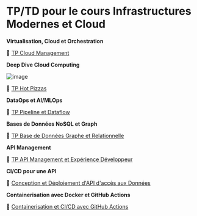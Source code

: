 # TP/TD pour le cours Infrastructures Modernes et Cloud

**Virtualisation, Cloud et Orchestration**

🧪 [TP Cloud Management](https://github.com/lvovan/CS-IMC-2021-2022/blob/main/TP%20Cloud%20Management.md)

**Deep Dive Cloud Computing**

![image](https://user-images.githubusercontent.com/22498922/145785566-ff585497-3ae5-4351-aadb-88944090229e.png)

🧪 [TP Hot Pizzas](https://github.com/lvovan/CS-IMC-2021-2022/blob/main/TP%20Hot%20Pizzas.md)

**DataOps et AI/MLOps**

🧪 [TP Pipeline et Dataflow](https://github.com/lvovan/CS-IMC-2021-2022/blob/main/TP%20Pipeline%20et%20Dataflow.md)

**Bases de Données NoSQL et Graph**

🧪 [TP Base de Données Graphe et Relationnelle](https://github.com/lvovan/CS-IMC-2021-2022/blob/main/TP%20Bdd%20Graphe%20et%20Relationnelle.md)

**API Management**

🧪 [TP API Management et Expérience Développeur](https://github.com/lvovan/CS-IMC-2021-2022/blob/main/TP%20API%20Management.md)

**CI/CD pour une API**

🧪 [Conception et Déploiement d'API d'accès aux Données](https://github.com/lvovan/CS-IMC-2021-2022/blob/main/TP%20API%20Acces%20aux%20Donnees.md)

**Containerisation avec Docker et GitHub Actions**

🧪 [Containerisation et CI/CD avec GitHub Actions](TP%20Containers%20et%20CICD.md)
